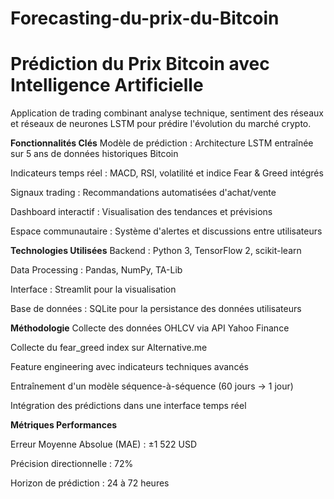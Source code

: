 # Forecasting-du-prix-du-Bitcoin

# Prédiction du Prix Bitcoin avec Intelligence Artificielle
Application de trading combinant analyse technique,  sentiment des réseaux et réseaux de neurones LSTM pour prédire l'évolution du marché crypto.

**Fonctionnalités Clés**
Modèle de prédiction : Architecture LSTM entraînée sur 5 ans de données historiques Bitcoin

Indicateurs temps réel : MACD, RSI, volatilité et indice Fear & Greed intégrés

Signaux trading : Recommandations automatisées d'achat/vente

Dashboard interactif : Visualisation des tendances et prévisions

Espace communautaire : Système d'alertes et discussions entre utilisateurs

**Technologies Utilisées**
Backend : Python 3, TensorFlow 2, scikit-learn

Data Processing : Pandas, NumPy, TA-Lib

Interface : Streamlit pour la visualisation

Base de données : SQLite pour la persistance des données utilisateurs

**Méthodologie**
Collecte des données OHLCV via API Yahoo Finance

Collecte du fear_greed index sur Alternative.me

Feature engineering avec indicateurs techniques avancés

Entraînement d'un modèle séquence-à-séquence (60 jours → 1 jour)

Intégration des prédictions dans une interface temps réel

**Métriques Performances**

Erreur Moyenne Absolue (MAE) : ±1 522 USD

Précision directionnelle : 72%

Horizon de prédiction : 24 à 72 heures
